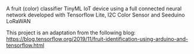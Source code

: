 A fruit (color) classifier TinyML IoT device using a full connected neural network developed with Tensorflow Lite, I2C Color Sensor and Seeduino LoRaWAN

This project is an adaptation from the following blog: https://blog.tensorflow.org/2019/11/fruit-identification-using-arduino-and-tensorflow.html
